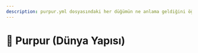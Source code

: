 ```yaml
---
description: purpur.yml dosyasındaki her düğümün ne anlama geldiğini öğrenin.
---
```


# 🦑 Purpur (Dünya Yapısı)
